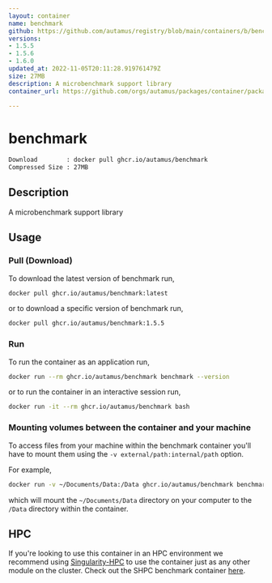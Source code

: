 ```yaml
---
layout: container
name: benchmark
github: https://github.com/autamus/registry/blob/main/containers/b/benchmark/spack.yaml
versions:
- 1.5.5
- 1.5.6
- 1.6.0
updated_at: 2022-11-05T20:11:28.919761479Z
size: 27MB
description: A microbenchmark support library
container_url: https://github.com/orgs/autamus/packages/container/package/benchmark

---
```

# benchmark
```bash 
Download        : docker pull ghcr.io/autamus/benchmark
Compressed Size : 27MB
```

## Description
A microbenchmark support library

## Usage
### Pull (Download)
To download the latest version of benchmark run,

```bash
docker pull ghcr.io/autamus/benchmark:latest
```

or to download a specific version of benchmark run,

```bash
docker pull ghcr.io/autamus/benchmark:1.5.5
```
### Run
To run the container as an application run,
```bash
docker run --rm ghcr.io/autamus/benchmark benchmark --version
```

or to run the container in an interactive session run,
```bash
docker run -it --rm ghcr.io/autamus/benchmark bash
```

### Mounting volumes between the container and your machine
To access files from your machine within the benchmark container you'll have to mount them using the `-v external/path:internal/path` option.

For example,
```bash
docker run -v ~/Documents/Data:/Data ghcr.io/autamus/benchmark benchmark /Data/myData.csv
```
which will mount the `~/Documents/Data` directory on your computer to the `/Data` directory within the container.

## HPC
If you're looking to use this container in an HPC environment we recommend using [Singularity-HPC](https://singularity-hpc.readthedocs.io) to use the container just as any other module on the cluster. Check out the SHPC benchmark container [here](https://singularityhub.github.io/singularity-hpc/r/ghcr.io-autamus-benchmark/).